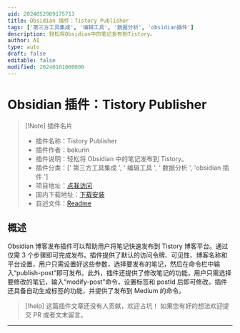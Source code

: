 ```yaml
---
uid: 2024052909175713
title: Obsidian 插件：Tistory Publisher
tags: ['第三方工具集成', '编辑工具', '数据分析', 'obsidian插件']
description: 轻松将Obsidian中的笔记发布到Tistory。
author: AI
type: auto
draft: false
editable: false
modified: 20240101000000
---
```


# Obsidian 插件：Tistory Publisher

> [!Note] 插件名片
> - 插件名称：Tistory Publisher
> - 插件作者：bekurin
> - 插件说明：轻松将 Obsidian 中的笔记发布到 Tistory。
> - 插件分类：[' 第三方工具集成 ', ' 编辑工具 ', ' 数据分析 ', 'obsidian 插件 ']
> - 项目地址：[点我访问](https://github.com/bekurin/tistory-publisher)
> - 国内下载地址：[下载安装](https://pkmer.cn/products/plugin/pluginMarket/?tistory-publisher)
> - 自述文件：[Readme](https://ghproxy.net/https://raw.githubusercontent.com/bekurin/tistory-publisher/master/README.md)

## 概述

Obsidian 博客发布插件可以帮助用户将笔记快速发布到 Tistory 博客平台。通过仅需 3 个步骤即可完成发布。插件提供了默认的访问令牌、可见性、博客名称和平台设置，用户只需设置好这些参数，选择要发布的笔记，然后在命令栏中输入“publish-post”即可发布。此外，插件还提供了修改笔记的功能，用户只需选择要修改的笔记，输入“modify-post”命令，设置标签和 postId 后即可修改。插件还具备自动生成标签的功能，并提供了发布到 Medium 的命令。

> [!help]
> 这篇插件文章还没有人贡献，欢迎占坑！
> 如果您有好的想法欢迎提交 PR 或者文末留言。

---



